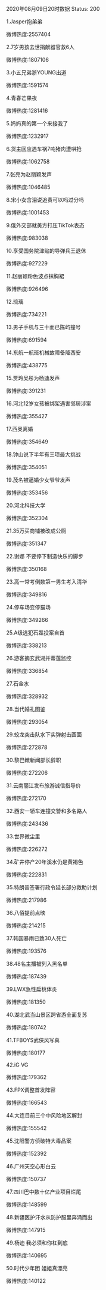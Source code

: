 2020年08月09日20时数据
Status: 200

1.Jasper抱弟弟

微博热度:2557404

2.7岁男孩去世捐献器官救6人

微博热度:1807106

3.小五兄弟浙YOUNG出道

微博热度:1591574

4.青春芒果夜

微博热度:1281416

5.妈妈真的第一个来接我了

微博热度:1232917

6.货主回应遇车祸7吨猪肉遭哄抢

微博热度:1062758

7.张亮为赵丽颖发声

微博热度:1046485

8.宋小女含泪说追责可以吗过分吗

微博热度:1001453

9.俄外交部就美方打压TikTok表态

微博热度:983038

10.享受国务院津贴的导弹兵王退休

微博热度:927229

11.赵丽颖粉色波点抹胸裙

微博热度:926496

12.琉璃

微博热度:734221

13.男子手机与三十而已陈屿撞号

微博热度:691594

14.东航一航班机械故障备降西安

微博热度:438775

15.贾玲吴彤为杨迪发声

微博热度:391231

16.河北12岁女孩被绑架遇害邻居涉案

微博热度:355427

17.西奥离婚

微博热度:354649

18.钟山说下半年有三项最大挑战

微博热度:354051

19.茂名被逼婚少女爷爷发声

微博热度:353456

20.河北科技大学

微博热度:352304

21.35万买商铺被改成公厕

微博热度:351347

22.谢娜 不要停下制造快乐的脚步

微博热度:350168

23.高一常考倒数第一男生考入清华

微博热度:349816

24.停车场变停猫场

微博热度:349266

25.A级逃犯石磊投案自首

微博热度:338213

26.游客摘玄武湖并蒂莲监控

微博热度:336854

27.石金水

微博热度:328932

28.当代婚礼图鉴

微博热度:293054

29.蛟龙突击队水下实弹射击画面

微博热度:272878

30.黎巴嫩新闻部长辞职

微博热度:272206

31.云南丽江发布旅游诚信指导价

微博热度:272170

32.西安一轿车连撞交警和多名路人

微博热度:243436

33.世界微尘里

微博热度:226272

34.矿井停产20年溪水仍是黄褐色

微博热度:222831

35.特朗普签署行政令延长部分救助计划

微博热度:217986

36.八佰提前点映

微博热度:214215

37.韩国暴雨已致30人死亡

微博热度:193576

38.48名主播被列入黑名单

微博热度:187439

39.LWX急性扁桃体炎

微博热度:181350

40.湖北武当山景区跨省游全面复苏

微博热度:180742

41.TFBOYS武侠风写真

微博热度:180177

42.iG VG

微博热度:179362

43.FPX调整首发阵容

微博热度:166543

44.大连目前三个中风险地区解封

微博热度:155542

45.沈阳警方侦破特大毒品案

微博热度:152392

46.广州天空心形白云

微博热度:150737

47.四川巴中数十亿产业项目烂尾

微博热度:148599

48.新疆医护汗水从防护服里奔涌而出

微博热度:147915

49.杨迪 我必须和你杠到底

微博热度:140695

50.时代少年团 姐姐真漂亮

微博热度:140122

